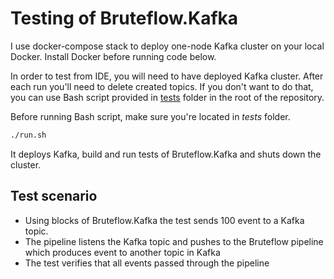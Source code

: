 # Testing of Bruteflow.Kafka

I use docker-compose stack to deploy one-node Kafka cluster on your local Docker. Install Docker before running code below.

In order to test from IDE, you will need to have deployed Kafka cluster. After each run you'll need to delete created topics. If you don't want to do that, you can use Bash script provided in [tests](/tests) folder in the root of the repository.

Before running Bash script, make sure you're located in _tests_ folder.

```bash
./run.sh
```

It deploys Kafka, build and run tests of Bruteflow.Kafka and shuts down the cluster.

## Test scenario

* Using blocks of Bruteflow.Kafka the test sends 100 event to a Kafka topic.
* The pipeline listens the Kafka topic and pushes to the Bruteflow pipeline which produces event to another topic in Kafka
* The test verifies that all events passed through the pipeline
